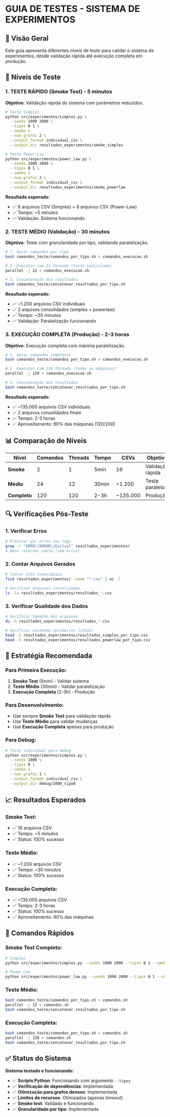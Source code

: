 # GUIA DE TESTES - SISTEMA DE EXPERIMENTOS

## 🎯 Visão Geral

Este guia apresenta diferentes níveis de teste para validar o sistema de experimentos, desde validação rápida até execução completa em produção.

## 🧪 Níveis de Teste

### **1. TESTE RÁPIDO (Smoke Test) - 5 minutos**

**Objetivo**: Validação rápida do sistema com parâmetros reduzidos.

```bash
# Teste Simples
python src/experimentos/simples.py \
  --seeds 1000 2000 \
  --tipos 0 1 \
  --smoke \
  --num_grafos 2 \
  --output_format individual_csv \
  --output_dir resultados_experimentos/smoke_simples

# Teste Power-Law
python src/experimentos/power_law.py \
  --seeds 1000 2000 \
  --tipos 0 1 \
  --smoke \
  --num_grafos 2 \
  --output_format individual_csv \
  --output_dir resultados_experimentos/smoke_powerlaw
```

**Resultado esperado**:
- ✅ 8 arquivos CSV (Simples) + 8 arquivos CSV (Power-Law)
- ✅ Tempo: ~5 minutos
- ✅ Validação: Sistema funcionando

### **2. TESTE MÉDIO (Validação) - 30 minutos**

**Objetivo**: Teste com granularidade por tipo, validando paralelização.

```bash
# 1. Gerar comandos por tipo
bash comandos_teste/comandos_por_tipo.sh > comandos_execucao.sh

# 2. Executar com 12 threads (teste controlado)
parallel -j 12 < comandos_execucao.sh

# 3. Concatenação dos resultados
bash comandos_teste/concatenar_resultados_por_tipo.sh
```

**Resultado esperado**:
- ✅ ~1.200 arquivos CSV individuais
- ✅ 2 arquivos consolidados (simples + powerlaw)
- ✅ Tempo: ~30 minutos
- ✅ Validação: Paralelização funcionando

### **3. EXECUÇÃO COMPLETA (Produção) - 2-3 horas**

**Objetivo**: Execução completa com máxima paralelização.

```bash
# 1. Gerar comandos completos
bash comandos_teste/comandos_por_tipo.sh > comandos_execucao.sh

# 2. Executar com 120 threads (todas as máquinas)
parallel -j 120 < comandos_execucao.sh

# 3. Concatenação dos resultados
bash comandos_teste/concatenar_resultados_por_tipo.sh
```

**Resultado esperado**:
- ✅ ~135.000 arquivos CSV individuais
- ✅ 2 arquivos consolidados finais
- ✅ Tempo: 2-3 horas
- ✅ Aproveitamento: 60% das máquinas (120/200)

## 📊 Comparação de Níveis

| Nível | Comandos | Threads | Tempo | CSVs | Objetivo |
|-------|----------|---------|-------|------|----------|
| **Smoke** | 2 | 1 | 5min | 16 | Validação rápida |
| **Médio** | 24 | 12 | 30min | ~1.200 | Teste paralelo |
| **Completo** | 120 | 120 | 2-3h | ~135.000 | Produção |

## 🔍 Verificações Pós-Teste

### **1. Verificar Erros**
```bash
# Procurar por erros nos logs
grep -r "ERRO\|ERROR\|Exitval" resultados_experimentos/
# Deve retornar vazio (sem erros)
```

### **2. Contar Arquivos Gerados**
```bash
# Contar CSVs individuais
find resultados_experimentos/ -name "*.csv" | wc -l

# Verificar arquivos consolidados
ls -la resultados_experimentos/resultados_*.csv
```

### **3. Verificar Qualidade dos Dados**
```bash
# Verificar tamanho dos arquivos
du -h resultados_experimentos/resultados_*.csv

# Verificar conteúdo (primeiras linhas)
head -5 resultados_experimentos/resultados_simples_por_tipo.csv
head -5 resultados_experimentos/resultados_powerlaw_por_tipo.csv
```

## 🎯 Estratégia Recomendada

### **Para Primeira Execução:**
1. **Smoke Test** (5min) - Validar sistema
2. **Teste Médio** (30min) - Validar paralelização
3. **Execução Completa** (2-3h) - Produção

### **Para Desenvolvimento:**
- Use sempre **Smoke Test** para validação rápida
- Use **Teste Médio** para validar mudanças
- Use **Execução Completa** apenas para produção

### **Para Debug:**
```bash
# Teste individual para debug
python src/experimentos/simples.py \
  --seeds 1000 \
  --tipos 0 \
  --smoke \
  --num_grafos 1 \
  --output_format individual_csv \
  --output_dir debug/1000_tipo0
```

## 📈 Resultados Esperados

### **Smoke Test:**
- ✅ 16 arquivos CSV
- ✅ Tempo: ~5 minutos
- ✅ Status: 100% sucesso

### **Teste Médio:**
- ✅ ~1.200 arquivos CSV
- ✅ Tempo: ~30 minutos
- ✅ Status: 100% sucesso

### **Execução Completa:**
- ✅ ~135.000 arquivos CSV
- ✅ Tempo: 2-3 horas
- ✅ Status: 100% sucesso
- ✅ Aproveitamento: 60% das máquinas

## 🚀 Comandos Rápidos

### **Smoke Test Completo:**
```bash
# Simples
python src/experimentos/simples.py --seeds 1000 2000 --tipos 0 1 --smoke --num_grafos 2 --output_format individual_csv --output_dir resultados_experimentos/smoke_simples

# Power-Law
python src/experimentos/power_law.py --seeds 1000 2000 --tipos 0 1 --smoke --num_grafos 2 --output_format individual_csv --output_dir resultados_experimentos/smoke_powerlaw
```

### **Teste Médio:**
```bash
bash comandos_teste/comandos_por_tipo.sh > comandos.sh
parallel -j 12 < comandos.sh
bash comandos_teste/concatenar_resultados_por_tipo.sh
```

### **Execução Completa:**
```bash
bash comandos_teste/comandos_por_tipo.sh > comandos.sh
parallel -j 120 < comandos.sh
bash comandos_teste/concatenar_resultados_por_tipo.sh
```

## ✅ Status do Sistema

**Sistema testado e funcionando:**
- ✅ **Scripts Python**: Funcionando com argumento `--tipos`
- ✅ **Verificação de dependências**: Implementada
- ✅ **Otimização para grafos densos**: Implementada
- ✅ **Limites de recursos**: Otimizados (apenas timeout)
- ✅ **Smoke test**: Validado e funcionando
- ✅ **Granularidade por tipo**: Implementada

